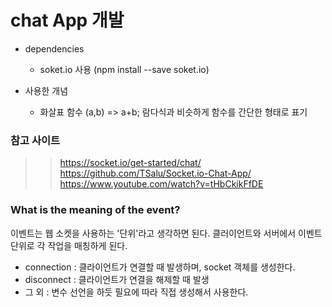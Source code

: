 # chat App 개발

* dependencies
    - soket.io 사용
    (npm install --save soket.io)

* 사용한 개념
    - 화살표 함수
    (a,b) => a+b; 람다식과 비슷하게 함수를 간단한 형태로 표기


### 참고 사이트
>> https://socket.io/get-started/chat/
>> https://github.com/TSalu/Socket.io-Chat-App/
>> https://www.youtube.com/watch?v=tHbCkikFfDE

### What is the meaning of the event?
이벤트는 웹 소켓을 사용하는 '단위'라고 생각하면 된다. 클러이언트와 서버에서 이벤트 단위로 각 작업을 매칭하게 된다.

* connection : 클라이언트가 연결할 때 발생하며, socket 객체를 생성한다.
* disconnect : 클라이언트가 연결을 해제할 때 발생
* 그 외 : 변수 선언을 하듯 필요에 따라 직접 생성해서 사용한다.